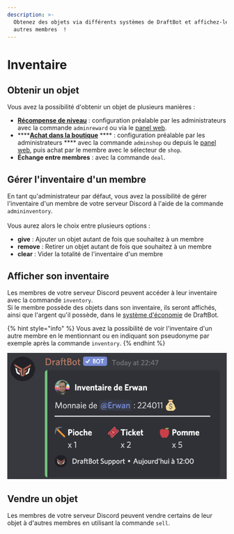 ```yaml
---
description: >-
  Obtenez des objets via différents systèmes de DraftBot et affichez-les aux
  autres membres  !
---
```


# Inventaire

## Obtenir un objet

Vous avez la possibilité d'obtenir un objet de plusieurs manières :

* [**Récompense de niveau**](niveaux.md#recompenses) : configuration préalable par les administrateurs avec la commande `adminreward` ou via le [panel web](https://draftbot.fr/).
* ****[**Achat dans la boutique**](economie.md#boutique) **** : configuration préalable par les administrateurs **** avec la commande `adminshop` ou depuis le [panel web](https://draftbot.fr/), puis achat par le membre avec le sélecteur de `shop`.
* **Échange entre membres** : avec la commande `deal`.

## Gérer l'inventaire d'un membre

En tant qu'administrateur par défaut, vous avez la possibilité de gérer l'inventaire d'un membre de votre serveur Discord à l'aide de la commande `admininventory`.\
\
Vous aurez alors le choix entre plusieurs options :&#x20;

* **give** : Ajouter un objet autant de fois que souhaitez à un membre
* **remove** : Retirer un objet autant de fois que souhaitez à un membre
* **clear** : Vider la totalité de l'inventaire d'un membre

## Afficher son inventaire

Les membres de votre serveur Discord peuvent accéder à leur inventaire avec la commande `inventory`.\
Si le membre possède des objets dans son inventaire, ils seront affichés, ainsi que l'argent qu'il possède, dans le [système d'économie](economie.md) de DraftBot.

{% hint style="info" %}
Vous avez la possibilité de voir l'inventaire d'un autre membre en le mentionnant ou en indiquant son pseudonyme par exemple après la commande `inventory`.
{% endhint %}

![Inventaire d'un membre](<../.gitbook/assets/image (10).png>)

## Vendre un objet

Les membres de votre serveur Discord peuvent vendre certains de leur objet à d'autres membres en utilisant la commande `sell`.
